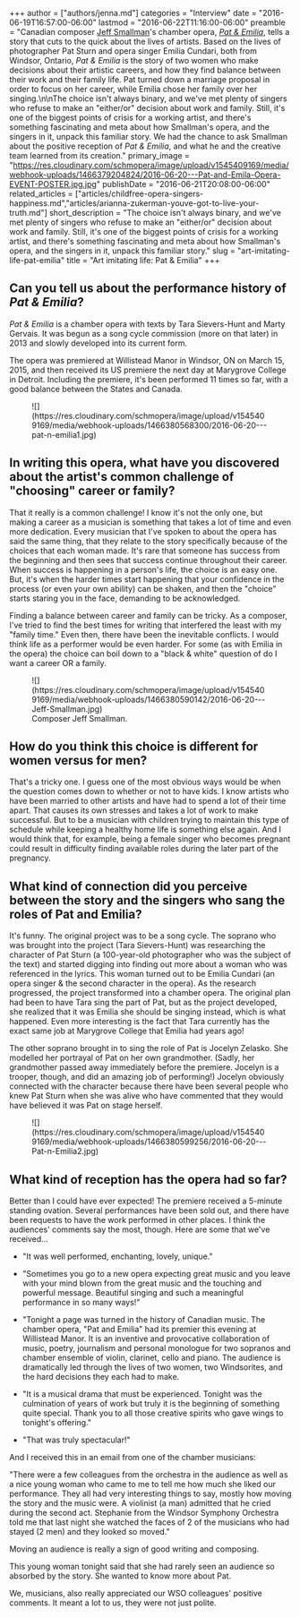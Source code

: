 +++
author = ["authors/jenna.md"]
categories = "Interview"
date = "2016-06-19T16:57:00-06:00"
lastmod = "2016-06-22T11:16:00-06:00"
preamble = "Canadian composer [Jeff Smallman](http://www.jeffsmallman.com/)'s chamber opera, [*Pat & Emilia*](http://patandemilia.wix.com/opera), tells a story that cuts to the quick about the lives of artists. Based on the lives of photographer Pat Sturn and opera singer Emilia Cundari, both from Windsor, Ontario, *Pat & Emilia* is the story of two women who make decisions about their artistic careers, and how they find balance between their work and their family life. Pat turned down a marriage proposal in order to focus on her career, while Emilia chose her family over her singing.\n\nThe choice isn't always binary, and we've met plenty of singers who refuse to make an \"either/or\" decision about work and family. Still, it's one of the biggest points of crisis for a working artist, and there's something fascinating and meta about how Smallman's opera, and the singers in it, unpack this familiar story. We had the chance to ask Smallman about the positive reception of *Pat & Emilia*, and what he and the creative team learned from its creation."
primary_image = "https://res.cloudinary.com/schmopera/image/upload/v1545409169/media/webhook-uploads/1466379204824/2016-06-20---Pat-and-Emila-Opera-EVENT-POSTER.jpg.jpg"
publishDate = "2016-06-21T20:08:00-06:00"
related_articles = ["articles/childfree-opera-singers-happiness.md","articles/arianna-zukerman-youve-got-to-live-your-truth.md"]
short_description = "The choice isn&#039;t always binary, and we&#039;ve met plenty of singers who refuse to make an &quot;either/or&quot; decision about work and family. Still, it&#039;s one of the biggest points of crisis for a working artist, and there&#039;s something fascinating and meta about how Smallman&#039;s opera, and the singers in it, unpack this familiar story."
slug = "art-imitating-life-pat-emilia"
title = "Art imitating life: Pat &amp; Emilia"
+++

## Can you tell us about the performance history of *Pat & Emilia*? 

*Pat & Emilia* is a chamber opera with texts by Tara Sievers-Hunt and Marty Gervais.  It was begun as a song cycle commission (more on that later) in 2013 and slowly developed into its current form. 

The opera was premiered at Willistead Manor in Windsor, ON on March 15, 2015, and then received its US premiere the next day at Marygrove College in Detroit.  Including the premiere, it's been performed 11 times so far, with a good balance between the States and Canada.

<figure data-type="image">
![](https://res.cloudinary.com/schmopera/image/upload/v1545409169/media/webhook-uploads/1466380568300/2016-06-20---pat-n-emilia1.jpg)
</figure>

## In writing this opera, what have you discovered about the artist's common challenge of "choosing" career or family?

That it really is a common challenge!  I know it's not the only one, but making a career as a musician is something that takes a lot of time and even more dedication.  Every musician that I've spoken to about the opera has said the same thing, that they relate to the story specifically because of the choices that each woman made.  It's rare that someone has success from the beginning and then sees that success continue throughout their career.  When success is happening in a person's life, the choice is an easy one.  But, it's when the harder times start happening that your confidence in the process (or even your own ability) can be shaken, and then the "choice" starts staring you in the face, demanding to be acknowledged. 

Finding a balance between career and family can be tricky.  As a composer, I've tried to find the best times for writing that interfered the least with my "family time."  Even then, there have been the inevitable conflicts.  I would think life as a performer would be even harder.  For some (as with Emilia in the opera) the choice can boil down to a "black & white" question of do I want a career OR a family.

<figure data-type="image">
![](https://res.cloudinary.com/schmopera/image/upload/v1545409169/media/webhook-uploads/1466380590142/2016-06-20---Jeff-Smallman.jpg)
<figcaption>Composer Jeff Smallman.</figcaption>
</figure>

## How do you think this choice is different for women versus for men?

That's a tricky one.  I guess one of the most obvious ways would be when the question comes down to whether or not to have kids.  I know artists who have been married to other artists and have had to spend a lot of their time apart.  That causes its own stresses and takes a lot of work to make successful.  But to be a musician with children trying to maintain this type of schedule while keeping a healthy home life is something else again.  And I would think that, for example, being a female singer who becomes pregnant could result in difficulty finding available roles during the later part of the pregnancy.

## What kind of connection did you perceive between the story and the singers who sang the roles of Pat and Emilia?

It's funny.  The original project was to be a song cycle.  The soprano who was brought into the project (Tara Sievers-Hunt) was researching the character of Pat Sturn (a 100-year-old photographer who was the subject of the text) and started digging into finding out more about a woman who was referenced in the lyrics.  This woman turned out to be Emilia Cundari (an opera singer & the second character in the opera).  As the research progressed, the project transformed into a chamber opera.  The original plan had been to have Tara sing the part of Pat, but as the project developed, she realized that it was Emilia she should be singing instead, which is what happened.  Even more interesting is the fact that Tara currently has the exact same job at Marygrove College that Emilia had years ago! 

The other soprano brought in to sing the role of Pat is Jocelyn Zelasko.  She modelled her portrayal of Pat on her own grandmother.  (Sadly, her grandmother passed away immediately before the premiere.  Jocelyn is a trooper, though, and did an amazing job of performing!)  Jocelyn obviously connected with the character because there have been several people who knew Pat Sturn when she was alive who have commented that they would have believed it was Pat on stage herself.

<figure data-type="image">
![](https://res.cloudinary.com/schmopera/image/upload/v1545409169/media/webhook-uploads/1466380599256/2016-06-20---Pat-n-Emilia2.jpg)
</figure>

## What kind of reception has the opera had so far?

Better than I could have ever expected!  The premiere received a 5-minute standing ovation.  Several performances have been sold out, and there have been requests to have the work performed in other places.  I think the audiences' comments say the most, though.  Here are some that we've received…

- "It was well performed, enchanting, lovely, unique."

- "Sometimes you go to a new opera expecting great music and you leave with your mind blown from the great music and the touching and powerful message. Beautiful singing and such a meaningful performance in so many ways!"

- "Tonight a page was turned in the history of Canadian music. The chamber opera, "Pat and Emilia" had its premier this evening at Willistead Manor. It is an inventive and provocative collaboration of music, poetry, journalism and personal monologue for two sopranos and chamber ensemble of violin, clarinet, cello and piano. The audience is dramatically led through the lives of two women, two Windsorites, and the hard decisions they each had to make.

- "It is a musical drama that must be experienced. Tonight was the culmination of years of work but truly it is the beginning of something quite special. Thank you to all those creative spirits who gave wings to tonight's offering."

- "That was truly spectacular!"

And I received this in an email from one of the chamber musicians:

"There were a few colleagues from the orchestra in the audience as well as a nice young woman who came to me to tell me how much she liked our performance. They all had very interesting things to say, mostly how moving the story and the music were. A violinist (a man) admitted that he cried during the second act. Stephanie from the Windsor Symphony Orchestra told me that last night she watched the faces of 2 of the musicians who had stayed (2 men) and they looked so moved."

Moving an audience is really a sign of good writing and composing.

This young woman tonight said that she had rarely seen an audience so absorbed by the story. She wanted to know more about Pat. 

We, musicians, also really appreciated our WSO colleagues' positive comments. It meant a lot to us, they were not just polite.
